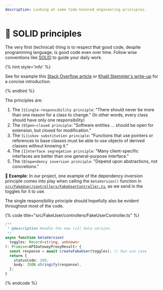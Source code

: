 ```yaml
---
description: Looking at some time-honored engineering principles.
---
```


# 🧱 SOLID principles

The very first (technical) thing is to respect that good code, despite programming language, is good code even over time. Follow wise conventions like [SOLID](https://en.wikipedia.org/wiki/SOLID) to guide your daily work.

{% hint style='info' %}

See for example this [Stack Overflow article](https://stackoverflow.blog/2021/11/01/why-solid-principles-are-still-the-foundation-for-modern-software-architecture/) or [Khalil Stemmler's write-up](https://khalilstemmler.com/articles/solid-principles/solid-typescript/) for a concise introduction.

{% endhint %}

The principles are:

1. The `[S]ingle-responsibility principle`: "There should never be more than one reason for a class to change." (In other words, every class should have only one responsibility)
2. The `[O]pen–closed principle`: "Software entities ... should be open for extension, but closed for modification."
3. The `[L]iskov substitution principle`: "Functions that use pointers or references to base classes must be able to use objects of derived classes without knowing it."
4. The `[I]nterface segregation principle`: "Many client-specific interfaces are better than one general-purpose interface."
5. The `[D]ependency inversion principle`: "Depend upon abstractions, not concretions."

**🎯 Example**: In our project, one example of the dependency inversion principle comes into play when calling the `betaVersion()` function in [`src/FakeUser/controllers/FakeUserController.ts`](https://github.com/mikaelvesavuori/better-apis-workshop/blob/main/src/FakeUser/controllers/FakeUserController.ts), as we send in the toggles for it to use.

The single responsibility principle should hopefully also be evident throughout most of the code.

{% code title="src/FakeUser/controllers/FakeUserController.ts" %}

```typescript
/**
 * @description Handle the new (v2) beta version.
 */
async function betaVersion(
  toggles: Record<string, unknown>
): Promise<APIGatewayProxyResult> {
  const response = await createFakeUser(toggles); // Run use case
  return {
    statusCode: 200,
    body: JSON.stringify(response),
  };
}
```

{% endcode %}
